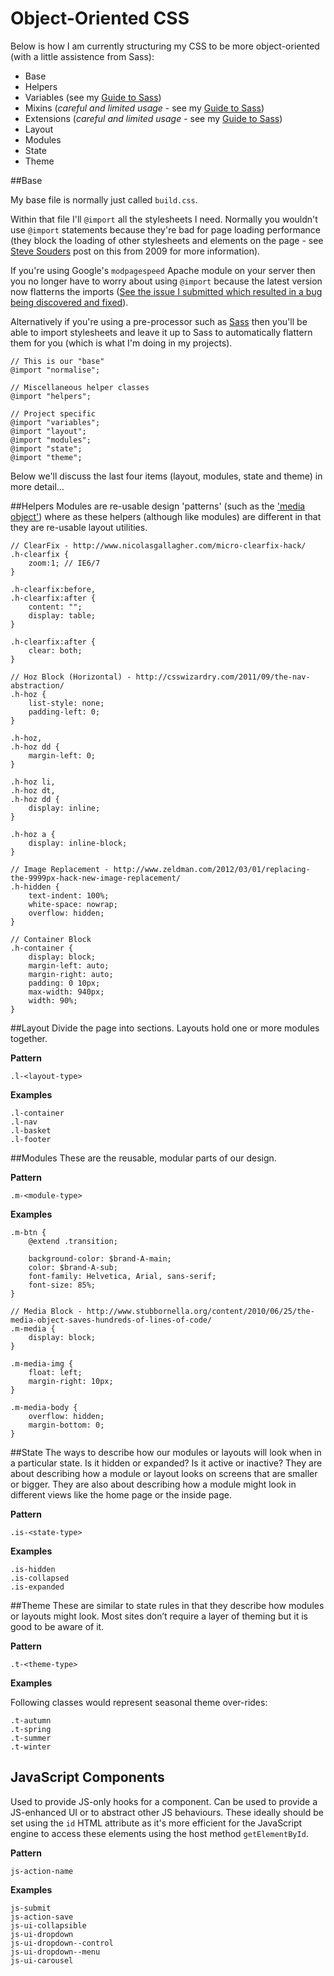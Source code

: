 # Object-Oriented CSS

Below is how I am currently structuring my CSS to be more object-oriented (with a little assistence from Sass):

* Base
* Helpers
* Variables (see my [Guide to Sass](https://github.com/Integralist/Blog-Posts/blob/master/Guide-to-using-SASS.md))
* Mixins (*careful and limited usage* - see my [Guide to Sass](https://github.com/Integralist/Blog-Posts/blob/master/Guide-to-using-SASS.md))
* Extensions (*careful and limited usage* - see my [Guide to Sass](https://github.com/Integralist/Blog-Posts/blob/master/Guide-to-using-SASS.md))
* Layout
* Modules
* State
* Theme

##Base

My base file is normally just called `build.css`. 

Within that file I'll `@import` all the stylesheets I need. Normally you wouldn't use `@import` statements because they're bad for page loading performance (they block the loading of other stylesheets and elements on the page - see [Steve Souders](http://www.stevesouders.com/blog/2009/04/09/dont-use-import/) post on this from 2009 for more information).

If you're using Google's `modpagespeed` Apache module on your server then you no longer have to worry about using `@import` because the latest version now flatterns the imports ([See the issue I submitted which resulted in a bug being discovered and fixed](http://code.google.com/p/modpagespeed/issues/detail?id=398&can=1&q=%40import&sort=-status&colspec=ID%20Type%20Status%20Priority%20Milestone%20Modified%20Owner%20Summary)). 

Alternatively if you're using a pre-processor such as [Sass](http://sass-lang.com/) then you'll be able to import stylesheets and leave it up to Sass to automatically flattern them for you (which is what I'm doing in my projects).

```
// This is our "base"
@import "normalise";

// Miscellaneous helper classes
@import "helpers";

// Project specific
@import "variables";
@import "layout";
@import "modules";
@import "state";
@import "theme";
```
Below we'll discuss the last four items (layout, modules, state and theme) in more detail… 

##Helpers
Modules are re-usable design 'patterns' (such as the ['media object'](http://www.stubbornella.org/content/2010/06/25/the-media-object-saves-hundreds-of-lines-of-code/)) where as these helpers (although like modules) are different in that they are re-usable layout utilities.

```
// ClearFix - http://www.nicolasgallagher.com/micro-clearfix-hack/
.h-clearfix {
	zoom:1; // IE6/7
}

.h-clearfix:before,
.h-clearfix:after {
	content: "";
	display: table;
}

.h-clearfix:after {
	clear: both;
}

// Hoz Block (Horizontal) - http://csswizardry.com/2011/09/the-nav-abstraction/
.h-hoz {
	list-style: none;
	padding-left: 0;
}

.h-hoz,
.h-hoz dd {
	margin-left: 0;
}

.h-hoz li,
.h-hoz dt,
.h-hoz dd {
	display: inline;
}

.h-hoz a {
	display: inline-block;
}

// Image Replacement - http://www.zeldman.com/2012/03/01/replacing-the-9999px-hack-new-image-replacement/
.h-hidden {
	text-indent: 100%;
	white-space: nowrap;
	overflow: hidden;
}

// Container Block
.h-container {
	display: block;
	margin-left: auto;
	margin-right: auto;
	padding: 0 10px;
	max-width: 940px;
	width: 90%;
}
```

##Layout
Divide the page into sections. Layouts hold one or more modules together.

**Pattern**

```
.l-<layout-type>
```

**Examples**

```
.l-container
.l-nav
.l-basket
.l-footer
```

##Modules
These are the reusable, modular parts of our design.

**Pattern**

```
.m-<module-type>
```

**Examples**

```
.m-btn {
    @extend .transition;
	
    background-color: $brand-A-main;
    color: $brand-A-sub;
    font-family: Helvetica, Arial, sans-serif;
    font-size: 85%;
}

// Media Block - http://www.stubbornella.org/content/2010/06/25/the-media-object-saves-hundreds-of-lines-of-code/
.m-media {
	display: block;
}

.m-media-img {
	float: left;
	margin-right: 10px;
}

.m-media-body {
	overflow: hidden;
	margin-bottom: 0;
}
```

##State
The ways to describe how our modules or layouts will look when in a particular state. 
Is it hidden or expanded? Is it active or inactive? 
They are about describing how a module or layout looks on screens that are smaller or bigger. 
They are also about describing how a module might look in different views like the home page or the inside page.

**Pattern**

```
.is-<state-type>
```

**Examples**

```
.is-hidden
.is-collapsed
.is-expanded
```

##Theme
These are similar to state rules in that they describe how modules or layouts might look. 
Most sites don’t require a layer of theming but it is good to be aware of it.

**Pattern**

```
.t-<theme-type>
```

**Examples**

Following classes would represent seasonal theme over-rides: 

```
.t-autumn
.t-spring
.t-summer
.t-winter
```

## JavaScript Components
Used to provide JS-only hooks for a component. Can be used to provide a JS-enhanced UI or to abstract other JS behaviours. These ideally should be set using the `id` HTML attribute as it's more efficient for the JavaScript engine to access these elements using the host method `getElementById`.

**Pattern**

```
js-action-name
```

**Examples**

```
js-submit
js-action-save
js-ui-collapsible
js-ui-dropdown
js-ui-dropdown--control
js-ui-dropdown--menu
js-ui-carousel
```